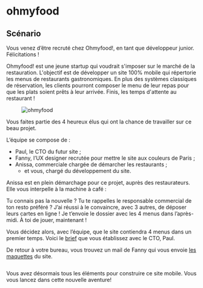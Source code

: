 <h1>ohmyfood</h1>
<h2>Scénario</h2>
<p>Vous venez d’être recruté chez Ohmyfood!, en tant que développeur junior. Félicitations !</p>
<p>Ohmyfood! est une jeune startup qui voudrait s'imposer sur le marché 
de la restauration. L'objectif est de développer un site 100% mobile qui
 répertorie les menus de restaurants gastronomiques. En plus des 
systèmes classiques de réservation, les clients pourront composer le 
menu de leur repas pour que les plats soient prêts à leur arrivée. 
Finis, les temps d'attente au restaurant !</p>
<figure>
<img src="http://image.noelshack.com/fichiers/2022/47/1/1669068249-maquette.jpg" alt="ohmyfood" />
</figure>
<p>Vous faites partie des 4 heureux élus qui ont la chance de travailler sur ce beau projet.</p>
<p>L’équipe se compose de :</p>
<ul>
<li>Paul, le CTO du futur site ;</li>
<li>Fanny, l’UX designer recrutée pour mettre le site aux couleurs de Paris ;</li>
<li>Anissa, commerciale chargée de démarcher les restaurants ;
<ul>
<li>et vous, chargé du développement du site.</li>
</ul>
</li>
</ul>
<p>Anissa est en plein démarchage pour ce projet, auprès des restaurateurs. Elle vous interpelle à la machine à café :</p>
<p>Tu connais pas la nouvelle ? Tu te rappelles le responsable 
commercial de ton resto préféré ? J’ai réussi à le convaincre, avec 3 
autres, de déposer leurs cartes en ligne ! Je t’envoie le dossier avec 
les 4 menus dans l’après-midi. À toi de jouer, maintenant !</p>
<p>Vous décidez alors, avec l’équipe, que le site contiendra 4 menus dans un premier temps. Voici le <a href="https://s3.eu-west-1.amazonaws.com/course.oc-static.com/projects/Front-End+V2/P3+CSS+animations/DW+P3+-+Brief+creatif+-+Ohmyfood!.pdf">brief</a> que vous établissez avec le CTO, Paul.</p>
<p>De retour à votre bureau, vous trouvez un mail de Fanny qui vous envoie <a href="https://course.oc-static.com/projects/DW_P3/Maquette+Ohmyfood.zip">les maquettes</a> du site.</p>
<p><img src="Dynamisez%20une%20page%20web%20avec%20des%20animations%20CSS%20-%20OpenClassrooms_fichiers/15982605908418_Maquettes%20Ohmyfood.jpg" alt=""></p>
<p>Vous avez désormais tous les éléments pour construire ce site mobile. Vous vous lancez dans cette nouvelle aventure!</p>
